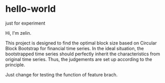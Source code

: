 # hello-world
just for experiment

Hi, I'm zelin.

This project is designed to find the optimal block size based on Circular Block Bootstrap for financial time series. In the ideal situation, the bootstrapped time series should perfectly inherit the characteristics from original time series. Thus, the judgements are set up according to the principle.

Just change for testing the function of feature brach.
